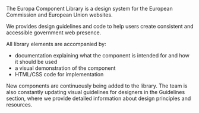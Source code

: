 The Europa Component Library is a design system for the European Commission and European Union websites.

We provides design guidelines and code to help users create consistent and accessible government web presence.

All library elements are accompanied by:
* documentation explaining what the component is intended for and how it should be used
* a visual demonstration of the component
* HTML/CSS code for implementation

New components are continuously being added to the library. The team is also constantly updating visual guidelines for designers in the Guidelines section, where we provide detailed information about design principles and resources.

